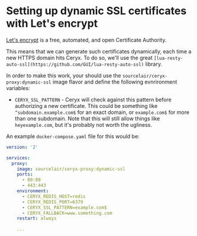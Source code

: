 # Setting up dynamic SSL certificates with Let's encrypt

[Let's encrypt](https://letsencrypt.org/) is a free, automated, and open Certificate Authority.

This means that we can generate such certificates dynamically, each time a new HTTPS domain hits Ceryx. To do so, we'll use the great `[lua-resty-auto-ssl](https://github.com/GUI/lua-resty-auto-ssl)` library.

In order to make this work, your should use the `sourcelair/ceryx-proxy:dynamic-ssl` image flavor and define the following evnrironment variables:

* `CERYX_SSL_PATTERN` - Ceryx will check against this pattern before authorizing a new certificate. This could be something like `^subdomain.example.com$` for an exact domain, or `example.com$` for more than one subdomain. Note that this will still allow things like `heyexample.com`, but it's probably not worth the ugliness.

An example `docker-compose.yaml` file for this would be:

```yaml
version: '2'

services:
  proxy:
    image: sourcelair/ceryx-proxy:dynamic-ssl
    ports:
      - 80:80
      - 443:443
    environment:
      - CERYX_REDIS_HOST=redis
      - CERYX_REDIS_PORT=6379
      - CERYX_SSL_PATTERN=example.com$
      - CERYX_FALLBACK=www.something.com
    restart: always

    ...
```

